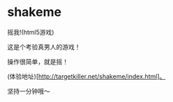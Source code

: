 shakeme
=======

摇我!(html5游戏)

这是个考验真男人的游戏！

操作很简单，就是摇！

(体验地址)[http://targetkiller.net/shakeme/index.html]。

坚持一分钟哦～
